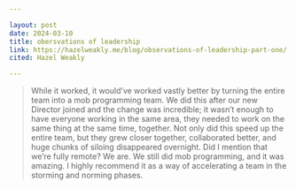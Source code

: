 ```yaml
---

layout: post
date: 2024-03-10
title: obersvations of leadership
link: https://hazelweakly.me/blog/observations-of-leadership-part-one/
cited: Hazel Weakly

---
```


> While it worked, it would’ve worked vastly better by turning the entire team into a mob programming team. We did this after our new Director joined and the change was incredible; it wasn’t enough to have everyone working in the same area, they needed to work on the same thing at the same time, together. Not only did this speed up the entire team, but they grew closer together, collaborated better, and huge chunks of siloing disappeared overnight. Did I mention that we’re fully remote? We are. We still did mob programming, and it was amazing. I highly recommend it as a way of accelerating a team in the storming and norming phases.

